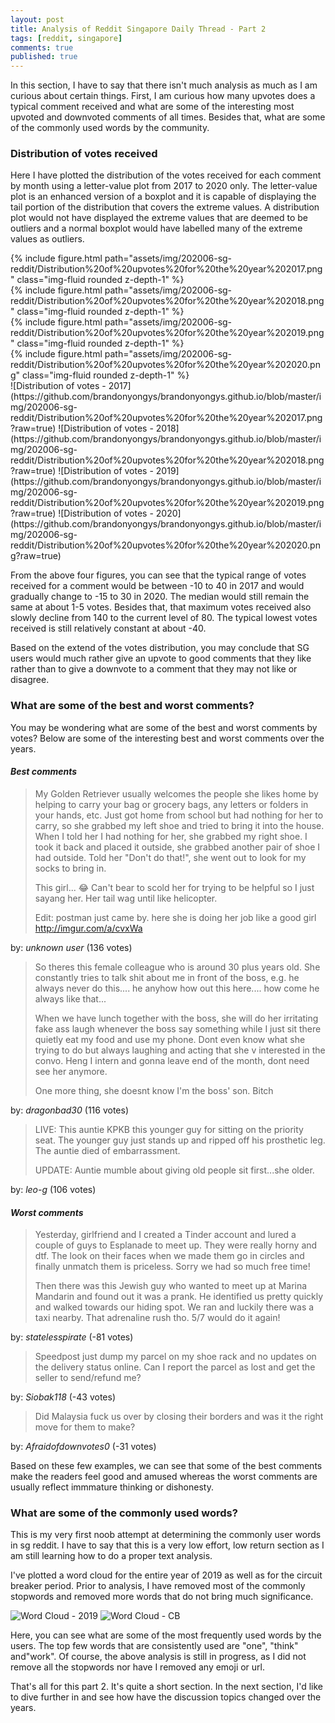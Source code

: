 ```yaml
---
layout: post
title: Analysis of Reddit Singapore Daily Thread - Part 2
tags: [reddit, singapore]
comments: true
published: true
---
```


In this section, I have to say that there isn't much analysis as much as I am curious about certain things. First, I am curious how many upvotes does a typical comment received and what are some of the interesting most upvoted and downvoted comments of all times. Besides that, what are some of the commonly used words by the community.

### Distribution of votes received
Here I have plotted the distribution of the votes received for each comment by month using a letter-value plot from 2017 to 2020 only. The letter-value plot is an enhanced version of a boxplot and it is capable of displaying the tail portion of the distribution that covers the extreme values. A distribution plot would not have displayed the extreme values that are deemed to be outliers and a normal boxplot would have labelled many of the extreme values as outliers.

<div class="row mt-3">
    <div class="col-sm mt-3 mt-md-0">
        {% include figure.html path="assets/img/202006-sg-reddit/Distribution%20of%20upvotes%20for%20the%20year%202017.png" class="img-fluid rounded z-depth-1" %}
    </div>
    <div class="col-sm mt-3 mt-md-0">
        {% include figure.html path="assets/img/202006-sg-reddit/Distribution%20of%20upvotes%20for%20the%20year%202018.png" class="img-fluid rounded z-depth-1" %}
    </div>
</div>
<div class="row mt-3">
    <div class="col-sm mt-3 mt-md-0">
        {% include figure.html path="assets/img/202006-sg-reddit/Distribution%20of%20upvotes%20for%20the%20year%202019.png" class="img-fluid rounded z-depth-1" %}
    </div>
    <div class="col-sm mt-3 mt-md-0">
        {% include figure.html path="assets/img/202006-sg-reddit/Distribution%20of%20upvotes%20for%20the%20year%202020.png" class="img-fluid rounded z-depth-1" %}
    </div>
</div>
![Distribution of votes - 2017](https://github.com/brandonyongys/brandonyongys.github.io/blob/master/img/202006-sg-reddit/Distribution%20of%20upvotes%20for%20the%20year%202017.png?raw=true)
![Distribution of votes - 2018](https://github.com/brandonyongys/brandonyongys.github.io/blob/master/img/202006-sg-reddit/Distribution%20of%20upvotes%20for%20the%20year%202018.png?raw=true)
![Distribution of votes - 2019](https://github.com/brandonyongys/brandonyongys.github.io/blob/master/img/202006-sg-reddit/Distribution%20of%20upvotes%20for%20the%20year%202019.png?raw=true)
![Distribution of votes - 2020](https://github.com/brandonyongys/brandonyongys.github.io/blob/master/img/202006-sg-reddit/Distribution%20of%20upvotes%20for%20the%20year%202020.png?raw=true)

From the above four figures, you can see that the typical range of votes received for a comment would be between -10 to 40 in 2017 and would gradually change to -15 to 30 in 2020. The median would still remain the same at about 1-5 votes. Besides that, that maximum votes received also slowly decline from 140 to the current level of 80. The typical lowest votes received is still relatively constant at about -40.

Based on the extend of the votes distribution, you may conclude that SG users would much rather give an upvote to good comments that they like rather than to give a downvote to a comment that they may not like or disagree.

### What are some of the best and worst comments?
You may be wondering what are some of the best and worst comments by votes? Below are some of the interesting best and worst comments over the years.

#### _Best comments_
> My Golden Retriever usually welcomes the people she likes home by helping to carry your bag or grocery bags, any letters or folders in your hands, etc. Just got home from school but had nothing for her to carry, so she grabbed my left shoe and tried to bring it into the house. When I told her I had nothing for her, she grabbed my right shoe. I took it back and placed it outside, she grabbed another pair of shoe I had outside. Told her "Don't do that!", she went out to look for my socks to bring in. 
>
> This girl... 😂 Can't bear to scold her for trying to be helpful so I just sayang her. Her tail wag until like helicopter. 
>
>Edit: postman just came by. here she is doing her job like a good girl http://imgur.com/a/cvxWa

by: _unknown user_ (136 votes)


>So theres this female colleague who is around 30 plus years old. She constantly tries to talk shit about me in front of the boss, e.g. he always never do this.... he anyhow how out this here.... how come he always like that...
>
>When we have lunch together with the boss, she will do her irritating fake ass laugh whenever the boss say something while I just sit there quietly eat my food and use my phone. Dont even know what she trying to do but always laughing and acting that she v interested in the convo. Heng I intern and gonna leave end of the month, dont need see her anymore.
>
>One more thing, she doesnt know I'm the boss' son. Bitch 

by: _dragonbad30_ (116 votes)

>LIVE: This auntie KPKB this younger guy for sitting on the priority seat. The younger guy just stands up and ripped off his prosthetic leg. The auntie died of embarrassment.
>
>UPDATE: Auntie mumble about giving old people sit first...she older.

by: _leo-g_ (106 votes)

#### _Worst comments_

>Yesterday, girlfriend and I created a Tinder account and lured a couple of guys to Esplanade to meet up. They were really horny and dtf. The look on their faces when we made them go in circles and finally unmatch them is priceless. Sorry we had so much free time!
>
>Then there was this Jewish guy who wanted to meet up at Marina Mandarin and found out it was a prank. He identified us pretty quickly and walked towards our hiding spot. We ran and luckily there was a taxi nearby. That adrenaline rush tho. 5/7 would do it again!

by: _statelesspirate_ (-81 votes)

> Speedpost just dump my parcel on my shoe rack and no updates on the delivery status online. Can I report the parcel as lost and get the seller to send/refund me?

by: _Siobak118_ (-43 votes)

> Did Malaysia fuck us over by closing their borders and was it the right move for them to make?

by: _Afraidofdownvotes0_ (-31 votes)


Based on these few examples, we can see that some of the best comments make the readers feel good and amused whereas the worst comments are usually reflect immmature thinking or dishonesty. 

### What are some of the commonly used words?
This is my very first noob attempt at determining the commonly user words in sg reddit. I have to say that this is a very low effort, low return section as I am still learning how to do a proper text analysis. 

I've plotted a word cloud for the entire year of 2019 as well as for the circuit breaker period. Prior to analysis, I have removed most of the commonly stopwords and removed more words that do not bring much significance.

![Word Cloud - 2019](https://github.com/brandonyongys/brandonyongys.github.io/blob/master/img/202006-sg-reddit/Word%20frequency%20for%20year%202019.png?raw=true)
![Word Cloud - CB](https://github.com/brandonyongys/brandonyongys.github.io/blob/master/img/202006-sg-reddit/Word%20frequency%20for%20CB%20duration.png?raw=true)

Here, you can see what are some of the most frequently used words by the users. The top few words that are consistently used are "one", "think" and"work". Of course, the above analysis is still in progress, as I did not remove all the stopwords nor have I removed any emoji or url. 

That's all for this part 2. It's quite a short section. In the next section, I'd like to dive further in and see how have the discussion topics changed over the years.
